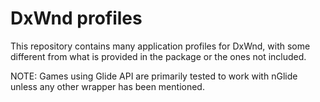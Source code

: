 # DxWnd profiles
This repository contains many application profiles for DxWnd, with some different from what is provided in the package or the ones not included.

NOTE: Games using Glide API are primarily tested to work with nGlide unless any other wrapper has been mentioned.
